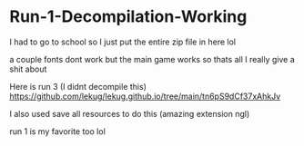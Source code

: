 # Run-1-Decompilation-Working

I had to go to school so I just put the entire zip file in here lol



a couple fonts dont work but the main game works so thats all I really give a shit about


Here is run 3 (I didnt decompile this)
https://github.com/lekug/lekug.github.io/tree/main/tn6pS9dCf37xAhkJv


I also used save all resources to do this (amazing extension ngl)

run 1 is my favorite too lol
